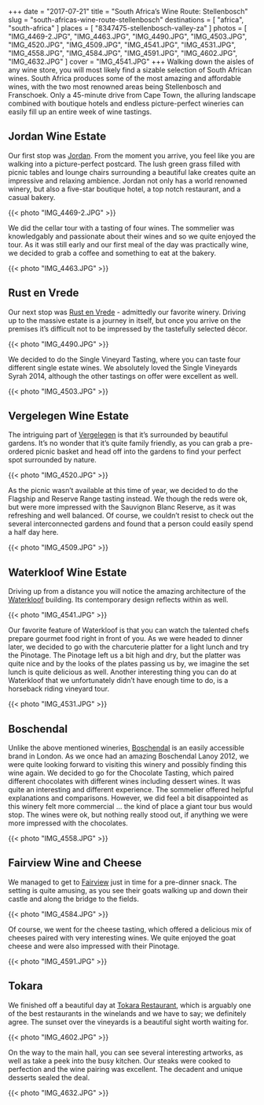 +++
date   = "2017-07-21"
title  = "South Africa’s Wine Route: Stellenbosch"
slug   = "south-africas-wine-route-stellenbosch"
destinations = [ "africa", "south-africa" ]
places = [ "8347475-stellenbosch-valley-za" ]
photos = [
  "IMG_4469-2.JPG", "IMG_4463.JPG", "IMG_4490.JPG", "IMG_4503.JPG", "IMG_4520.JPG",
  "IMG_4509.JPG", "IMG_4541.JPG", "IMG_4531.JPG", "IMG_4558.JPG", "IMG_4584.JPG",
  "IMG_4591.JPG", "IMG_4602.JPG", "IMG_4632.JPG"
]
cover = "IMG_4541.JPG"
+++
Walking down the aisles of any wine store, you will most likely find a sizable selection of South African wines. South Africa produces some of the most amazing and affordable wines, with the two most renowned areas being Stellenbosch and Franschoek. Only a 45-minute drive from Cape Town, the alluring landscape combined with boutique hotels and endless picture-perfect wineries can easily fill up an entire week of wine tastings.
<!--more-->

## Jordan Wine Estate
Our first stop was [Jordan](http://www.jordanwines.com/). From the moment you arrive, you feel like you are walking into a picture-perfect postcard. The lush green grass filled with picnic tables and lounge chairs surrounding a beautiful lake creates quite an impressive and relaxing ambience. Jordan not only has a world renowned winery, but also a five-star boutique hotel, a top notch restaurant, and a casual bakery.

{{< photo "IMG_4469-2.JPG" >}}

We did the cellar tour with a tasting of four wines. The sommelier was knowledgably and passionate about their wines and so we quite enjoyed the tour. As it was still early and our first meal of the day was practically wine, we decided to grab a coffee and something to eat at the bakery.

{{< photo "IMG_4463.JPG" >}}

## Rust en Vrede
Our next stop was [Rust en Vrede](http://rustenvrede.com/) - admittedly our favorite winery. Driving up to the massive estate is a journey in itself, but once you arrive on the premises it’s difficult not to be impressed by the tastefully selected décor.

{{< photo "IMG_4490.JPG" >}}

We decided to do the Single Vineyard Tasting, where you can taste four different single estate wines. We absolutely loved the Single Vineyards Syrah 2014, although the other tastings on offer were excellent as well.

{{< photo "IMG_4503.JPG" >}}

## Vergelegen Wine Estate
The intriguing part of [Vergelegen](http://www.vergelegen.co.za/) is that it’s surrounded by beautiful gardens. It’s no wonder that it’s quite family friendly, as you can grab a pre-ordered picnic basket and head off into the gardens to find your perfect spot surrounded by nature.

{{< photo "IMG_4520.JPG" >}}

As the picnic wasn’t available at this time of year, we decided to do the Flagship and Reserve Range tasting instead. We though the reds were ok, but were more impressed with the Sauvignon Blanc Reserve, as it was refreshing and well balanced. Of course, we couldn’t resist to check out the several interconnected gardens and found that a person could easily spend a half day here.

{{< photo "IMG_4509.JPG" >}}

## Waterkloof Wine Estate
Driving up from a distance you will notice the amazing architecture of the [Waterkloof](http://www.waterkloofwines.co.za/) building. Its contemporary design reflects within as well.

{{< photo "IMG_4541.JPG" >}}

Our favorite feature of Waterkloof is that you can watch the talented chefs prepare gourmet food right in front of you. As we were headed to dinner later, we decided to go with the charcuterie platter for a light lunch and try the Pinotage. The Pinotage left us a bit high and dry, but the platter was quite nice and by the looks of the plates passing us by, we imagine the set lunch is quite delicious as well. Another interesting thing you can do at Waterkloof that we unfortunately didn’t have enough time to do, is a horseback riding vineyard tour.

{{< photo "IMG_4531.JPG" >}}

## Boschendal
Unlike the above mentioned wineries, [Boschendal](http://www.boschendal.com/) is an easily accessible brand in London. As we once had an amazing Boschendal Lanoy 2012, we were quite looking forward to visiting this winery and possibly finding this wine again. We decided to go for the Chocolate Tasting, which paired different chocolates with different wines including dessert wines. It was quite an interesting and different experience. The sommelier offered helpful explanations and comparisons. However, we did feel a bit disappointed as this winery felt more commercial … the kind of place a giant tour bus would stop. The wines were ok, but nothing really stood out, if anything we were more impressed with the chocolates.

{{< photo "IMG_4558.JPG" >}}

## Fairview Wine and Cheese
We managed to get to [Fairview](https://www.fairview.co.za/) just in time for a pre-dinner snack. The setting is quite amusing, as you see their goats walking up and down their castle and along the bridge to the fields.

{{< photo "IMG_4584.JPG" >}}

Of course, we went for the cheese tasting, which offered a delicious mix of cheeses paired with very interesting wines. We quite enjoyed the goat cheese and were also impressed with their Pinotage.

{{< photo "IMG_4591.JPG" >}}

## Tokara
We finished off a beautiful day at [Tokara Restaurant](http://www.tokara.co.za/), which is arguably one of the best restaurants in the winelands and we have to say; we definitely agree. The sunset over the vineyards is a beautiful sight worth waiting for.

{{< photo "IMG_4602.JPG" >}}

On the way to the main hall, you can see several interesting artworks, as well as take a peek into the busy kitchen. Our steaks were cooked to perfection and the wine pairing was excellent. The decadent and unique desserts sealed the deal.

{{< photo "IMG_4632.JPG" >}}